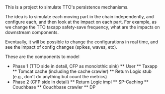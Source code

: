 This is a project to simulate TTO's persistence mechanisms.

The idea is to simulate each moving part in the chain independently,
and configure each, and then look at the impact on each part.  For
example, as we change the TTO taxapp safety-save frequency, what are
the impacts on downstream components.

Eventually, it will be possible to change the configurations in real
time, and see the impact of config changes (spikes, waves, etc).

These are the components to model
* Phase 1 (TTO side in detail, CFP as monolothic sink)
** User
** Taxapp
** Tomcat cache (including the cache crawler)
** Return Logic stub (e.g., don't do anything but count the metrics)
* Phase 2 (CFP side in detail)
** Return Logic impl
** SP-Caching
** Couchbase
** Couchbase crawler
** DP
